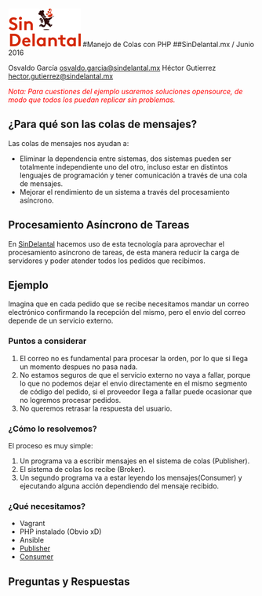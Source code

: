 ![](logo.png)
#Manejo de Colas con PHP
##SinDelantal.mx / Junio 2016

Osvaldo García <osvaldo.garcia@sindelantal.mx>
Héctor Gutierrez <hector.gutierrez@sindelantal.mx>

<font color="red">*Nota: Para cuestiones del ejemplo usaremos soluciones opensource, de modo que todos los puedan replicar sin problemas.*</font>

## ¿Para qué son las colas de mensajes?
Las colas de mensajes nos ayudan a:

* Eliminar la dependencia entre sistemas, dos sistemas pueden ser totalmente independiente uno del otro, incluso estar en distintos lenguajes de programación y tener comunicación a través de una cola de mensajes.
* Mejorar el rendimiento de un sistema a través del procesamiento asíncrono.

## Procesamiento Asíncrono de Tareas
En [SinDelantal](https://sindelantal.mx) hacemos uso de esta tecnología para aprovechar el procesamiento asíncrono de tareas, de esta manera reducir la carga de servidores y poder atender todos los pedidos que recibimos.

## Ejemplo
Imagina que en cada pedido que se recibe necesitamos mandar un correo electrónico confirmando la recepción del mismo, pero el envio del correo depende de un servicio externo.

### Puntos a considerar
1. El correo no es fundamental para procesar la orden, por lo que si llega un momento despues no pasa nada.
2. No estamos seguros de que el servicio externo no vaya a fallar, porque lo que no podemos dejar el envio directamente en el mismo segmento de código del pedido, si el proveedor llega a fallar puede ocasionar que no logremos procesar pedidos.
3. No queremos retrasar la respuesta del usuario.

### ¿Cómo lo resolvemos?
El proceso es muy simple:

1. Un programa va a escribir mensajes en el sistema de colas (Publisher).
2. El sistema de colas los recibe (Broker).
3. Un segundo programa va a estar leyendo los mensajes(Consumer) y ejecutando alguna acción dependiendo del mensaje recibido.

### ¿Qué necesitamos?
* Vagrant
* PHP instalado (Obvio xD)
* Ansible
* [Publisher](src/publisher.php)
* [Consumer](src/consumer.php)

## Preguntas y Respuestas
